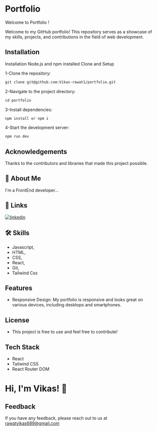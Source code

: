 
# Portfolio

Welcome to Portfolio !

Welcome to my GitHub portfolio! This repository serves as a showcase of my skills, projects, and contributions in the field of web development.


## Installation
Installation
Node.js and npm installed
Clone and Setup

1-Clone the repository:
````markdown
git clone git@github.com:Vikas-rawat1/portfolio.git
````


2-Navigate to the project directory:
````markdown
cd portfolio
````
3-Install dependencies:
````markdown
npm install or npm i
````
4-Start the development server:
````markdown
npm run dev
 ````
## Acknowledgements
Thanks to the contributors and libraries that made this project possible.

## 🚀 About Me
I'm a FrontEnd developer...


## 🔗 Links

[![linkedin](https://img.shields.io/badge/linkedin-0A66C2?style=for-the-badge&logo=linkedin&logoColor=white)](https://www.linkedin.com/in/vikas-developer/)


## 🛠 Skills
- Javascript, 
- HTML, 
- CSS,
- React, 
- Git,
- Tailwind Css


## Features

- Responsive Design: My portfolio is responsive and looks great on various devices, including desktops and smartphones.


## License
- This project is free to use and feel free to contribute!



## Tech Stack

- React
- Tailwind CSS
- React Router DOM

# Hi, I'm Vikas! 👋


## Feedback

If you have any feedback, please reach out to us at rawatvikas689@gmail.com

